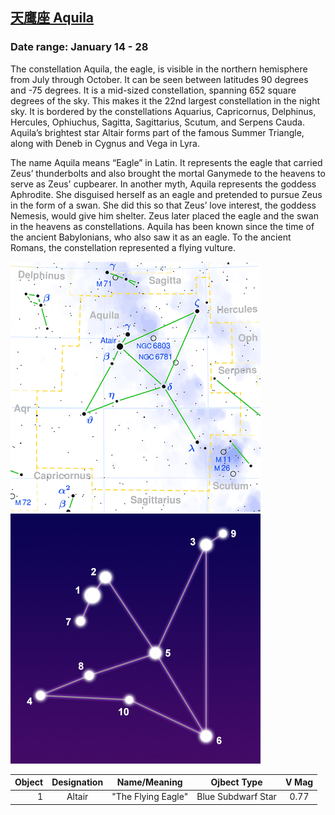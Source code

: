 ## [天鹰座 Aquila](http://www.seasky.org/constellations/constellation-aquila.html)
### Date range: January 14 - 28

The constellation Aquila, the eagle, is visible in the northern hemisphere from July through October. It can be seen between latitudes 90 degrees and -75 degrees. It is a mid-sized constellation, spanning 652 square degrees of the sky. This makes it the 22nd largest constellation in the night sky. It is bordered by the constellations Aquarius, Capricornus, Delphinus, Hercules, Ophiuchus, Sagitta, Sagittarius, Scutum, and Serpens Cauda. Aquila’s brightest star Altair forms part of the famous Summer Triangle, along with Deneb in Cygnus and Vega in Lyra.

The name Aquila means “Eagle” in Latin. It represents the eagle that carried Zeus’ thunderbolts and also brought the mortal Ganymede to the heavens to serve as Zeus' cupbearer. In another myth, Aquila represents the goddess Aphrodite. She disguised herself as an eagle and pretended to pursue Zeus in the form of a swan. She did this so that Zeus’ love interest, the goddess Nemesis, would give him shelter. Zeus later placed the eagle and the swan in the heavens as constellations. Aquila has been known since the time of the ancient Babylonians, who also saw it as an eagle. To the ancient Romans, the constellation represented a flying vulture.

![alt text](./img/aql/aql.01.png "aql")
![alt text](./img/aql/aql.02.jpg "aql")

|Object|Designation|Name/Meaning|Ojbect Type|V Mag|
---:|:---:|:---:|:---:|:---:
1|Altair|"The Flying Eagle"|Blue Subdwarf Star|0.77
